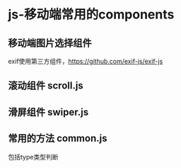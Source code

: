 # js-移动端常用的components
## 移动端图片选择组件
exif使用第三方组件，https://github.com/exif-js/exif-js
## 滚动组件 scroll.js
## 滑屏组件 swiper.js
## 常用的方法 common.js
  包括type类型判断

